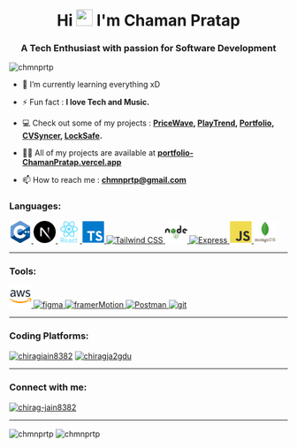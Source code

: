 <h1 align="center">Hi <img src="https://github.com/TheDudeThatCode/TheDudeThatCode/blob/master/Assets/Hi.gif" width="30px" height="30px"> I'm Chaman Pratap</h1>
<h3 align="center">A Tech Enthusiast with passion for Software Development</h3>


<p align="left"> <img src="https://komarev.com/ghpvc/?username=chmnprtp&label=Profile%20views&color=0e75b6&style=flat" alt="chmnprtp" /> </p>

- 🌱 I’m currently learning everything xD

- ⚡ Fun fact : **I love Tech and Music.**

- 💻 Check out some of my projects : **[PriceWave](https://pricewave.vercel.app/), [PlayTrend](https://playtrend.vercel.app), [Portfolio](https://portfolio-chiragjain.vercel.app/), [CVSyncer](https://cvsyncer-7zw1j61y.b4a.run/), [LockSafe](https://locksafe.vercel.app/).**

- 👨‍💻 All of my projects are available at **[portfolio-ChamanPratap.vercel.app](https://portfolio-ChamanPratap.vercel.app)**

- 📫 How to reach me : **chmnprtp@gmail.com**


<h3 align="left">Languages:</h3>
<p align="left">
    <a href="https://www.w3schools.com/cpp/" target="_blank" rel="noreferrer"> <img src="https://raw.githubusercontent.com/devicons/devicon/master/icons/cplusplus/cplusplus-original.svg" alt="cplusplus" width="40" height="40"/> </a> 
  <a href="https://nextjs.org/" target="_blank">
    <img src="https://raw.githubusercontent.com/devicons/devicon/master/icons/nextjs/nextjs-original.svg" alt="nextjs" width="40px" />
  </a>
  <a href="https://reactjs.org/" target="_blank">
    <img src="https://raw.githubusercontent.com/devicons/devicon/master/icons/react/react-original-wordmark.svg" alt="react" width="40px" />
  </a> 
  <a href="https://www.typescriptlang.org/" target="_blank">
    <img src="https://raw.githubusercontent.com/devicons/devicon/master/icons/typescript/typescript-original.svg" alt="typescript" width="40px" />
  </a>
  <a href="https://tailwindcss.com/" target="_blank">
    <img src="https://user-images.githubusercontent.com/25181517/202896760-337261ed-ee92-4979-84c4-d4b829c7355d.png" alt="Tailwind CSS" title="Tailwind CSS" width="40px" />
  </a>
   <a href="https://nodejs.org" target="_blank">
    <img src="https://raw.githubusercontent.com/devicons/devicon/master/icons/nodejs/nodejs-original-wordmark.svg" alt="nodejs" width="40px" />
  </a> 
  <a href="https://expressjs.com/" target="_blank">
    <img src="https://user-images.githubusercontent.com/25181517/183859966-a3462d8d-1bc7-4880-b353-e2cbed900ed6.png" alt="Express" title="Express" width="40px" />
  </a>
  <a href="https://developer.mozilla.org/en-US/docs/Web/JavaScript" target="_blank">
    <img src="https://raw.githubusercontent.com/devicons/devicon/master/icons/javascript/javascript-original.svg" alt="javascript" width="40px" />
  </a>  
  <a href="https://www.mongodb.com/" target="_blank" rel="noreferrer"> 
    <img src="https://raw.githubusercontent.com/devicons/devicon/master/icons/mongodb/mongodb-original-wordmark.svg" alt="mongodb" width="40" height="40"/> 
    </a>
</p>

---

<h3 align="left">Tools:</h3>
<p align="left">
    <a href="https://aws.amazon.com" target="_blank" rel="noreferrer"> 
      <img src="https://raw.githubusercontent.com/devicons/devicon/master/icons/amazonwebservices/amazonwebservices-original-wordmark.svg" alt="aws" width="40" height="40"/>
    </a>
        <a href="https://www.figma.com/" target="_blank" rel="noreferrer"> <img src="https://www.vectorlogo.zone/logos/figma/figma-icon.svg" alt="figma" width="40" height="40"/> </a>
  <a href="https://www.framer.com/motion/" target="_blank" rel="noreferrer"> <img src="https://camo.githubusercontent.com/ab6512bb782e2156702db4ecd044403b0517e42d42f515b26a6d5502c25f29b4/68747470733a2f2f6672616d657275736572636f6e74656e742e636f6d2f696d616765732f34386861395a52396f5a51475136675a38595566456c50335430412e706e67" alt="framerMotion" width="40" height="40"/> </a> 
      <a href="https://www.postman.com/" target="_blank">
    <img src="https://user-images.githubusercontent.com/25181517/192109061-e138ca71-337c-4019-8d42-4792fdaa7128.png" alt="Postman" title="Postman" width="40px" />
  </a>
    <a href="https://git-scm.com/" target="_blank">
    <img src="https://www.vectorlogo.zone/logos/git-scm/git-scm-icon.svg" alt="git" width="40px" />
  </a> 
</p>

---

<h3>Coding Platforms:</h3>
<p>
<a href="https://www.leetcode.com/chiragjain8382" target="blank"><img align="center" src="https://raw.githubusercontent.com/rahuldkjain/github-profile-readme-generator/master/src/images/icons/Social/leet-code.svg" alt="chiragjain8382" height="40" width="40" /></a>
<a href="https://auth.geeksforgeeks.org/user/chiragja2gdu" target="blank"><img align="center" src="https://raw.githubusercontent.com/rahuldkjain/github-profile-readme-generator/master/src/images/icons/Social/geeks-for-geeks.svg" alt="chiragja2gdu" height="40" width="40" /></a>
</p>

---

<h3>Connect with me:</h3>
<p>
<a href="https://linkedin.com/in/chirag-jain8382" target="blank"><img align="center" src="https://raw.githubusercontent.com/rahuldkjain/github-profile-readme-generator/master/src/images/icons/Social/linked-in-alt.svg" alt="chirag-jain8382" height="30" width="40" /></a>
</p>

---

<img align="center" src="https://github-readme-streak-stats.herokuapp.com/?user=chmnprtp&" alt="chmnprtp" />
<img align="center" src="https://github-readme-stats.vercel.app/api/top-langs?username=chmnprtp&show_icons=true&locale=en&layout=compact" alt="chmnprtp" />
